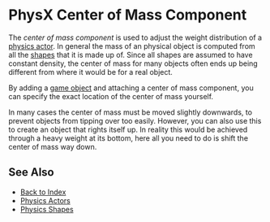 # PhysX Center of Mass Component

The *center of mass component* is used to adjust the weight distribution of a [physics actor](../actors/physx-dynamic-actor-component.md). In general the mass of an physical object is computed from all the [shapes](physx-shapes.md) that it is made up of. Since all shapes are assumed to have constant density, the center of mass for many objects often ends up being different from where it would be for a real object.

By adding a [game object](../../runtime/world/game-objects.md) and attaching a center of mass component, you can specify the exact location of the center of mass yourself.

In many cases the center of mass must be moved slightly downwards, to prevent objects from tipping over too easily. However, you can also use this to create an object that rights itself up. In reality this would be achieved through a heavy weight at its bottom, here all you need to do is shift the center of mass way down.

## See Also

* [Back to Index](../../index.md)
* [Physics Actors](../actors/physx-actors.md)
* [Physics Shapes](physx-shapes.md)

